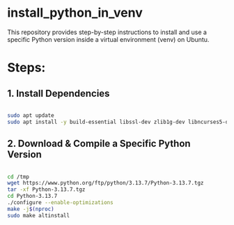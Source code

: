 # install_python_in_venv
This repository provides step-by-step instructions to install and use a specific Python version inside a virtual environment (venv) on Ubuntu.

# Steps:
## 1. Install Dependencies
```bash

sudo apt update
sudo apt install -y build-essential libssl-dev zlib1g-dev libncurses5-dev libncursesw5-dev libreadline-dev libsqlite3-dev libgdbm-dev libdb5.3-dev libbz2-dev libexpat1-dev liblzma-dev tk-dev libffi-dev wget
```

## 2. Download & Compile a Specific Python Version
```bash

cd /tmp
wget https://www.python.org/ftp/python/3.13.7/Python-3.13.7.tgz
tar -xf Python-3.13.7.tgz
cd Python-3.13.7
./configure --enable-optimizations
make -j$(nproc)
sudo make altinstall
```
